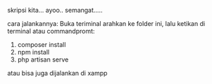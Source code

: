 skripsi kita... ayoo.. semangat.....

cara jalankannya:
Buka teriminal arahkan ke folder ini, lalu ketikan di terminal atau commandpromt:
1. composer install
2. npm install
3. php artisan serve

atau bisa juga dijalankan di xampp

